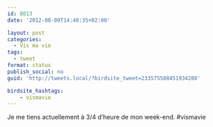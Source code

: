 ```yaml
---
id: 8013
date: '2012-08-09T14:48:35+02:00'

layout: post
categories:
  - Vis ma vie
tags:
  - tweet
format: status
publish_social: no
guid: 'http://tweets.local/?birdsite_tweet=233575508451934208'

birdsite_hashtags:
    - vismavie
---
```


Je me tiens actuellement à 3/4 d’heure de mon week-end. #vismavie